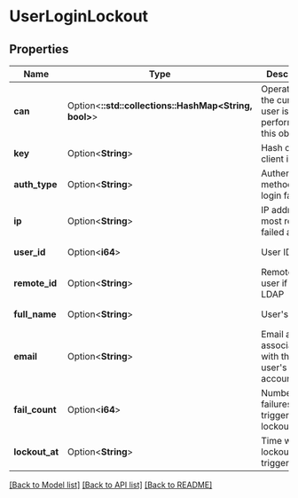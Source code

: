 # UserLoginLockout

## Properties

Name | Type | Description | Notes
------------ | ------------- | ------------- | -------------
**can** | Option<**::std::collections::HashMap<String, bool>**> | Operations the current user is able to perform on this object | [optional][readonly]
**key** | Option<**String**> | Hash of user's client id | [optional][readonly]
**auth_type** | Option<**String**> | Authentication method for login failures | [optional][readonly]
**ip** | Option<**String**> | IP address of most recent failed attempt | [optional][readonly]
**user_id** | Option<**i64**> | User ID | [optional][readonly]
**remote_id** | Option<**String**> | Remote ID of user if using LDAP | [optional][readonly]
**full_name** | Option<**String**> | User's name | [optional][readonly]
**email** | Option<**String**> | Email address associated with the user's account | [optional][readonly]
**fail_count** | Option<**i64**> | Number of failures that triggered the lockout | [optional][readonly]
**lockout_at** | Option<**String**> | Time when lockout was triggered | [optional][readonly]

[[Back to Model list]](../README.md#documentation-for-models) [[Back to API list]](../README.md#documentation-for-api-endpoints) [[Back to README]](../README.md)


